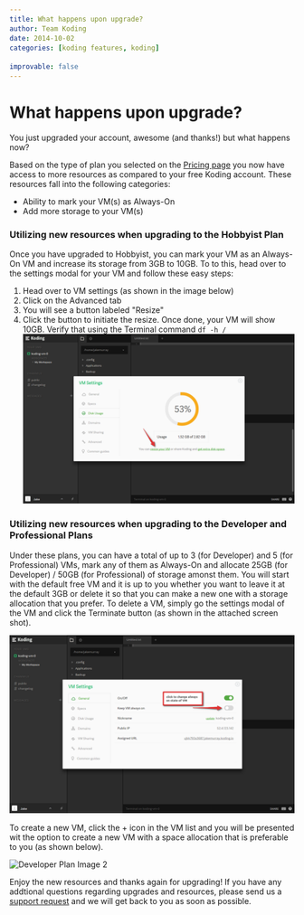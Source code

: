 ```yaml
---
title: What happens upon upgrade?
author: Team Koding
date: 2014-10-02
categories: [koding features, koding]

improvable: false
---
```



# What happens upon upgrade?

You just upgraded your account, awesome (and thanks!) but what happens now?

Based on the type of plan you selected on the [Pricing page][pricing] you now have access to more resources as compared to your free Koding account. These resources fall into the following categories:
- Ability to mark your VM(s) as Always-On
- Add more storage to your VM(s)

### Utilizing new resources when upgrading to the **Hobbyist Plan**
Once you have upgraded to Hobbyist, you can mark your VM as an Always-On VM and increase its storage from 3GB to 10GB. To to this, head over to the settings modal for your VM and follow these easy steps:
1. Head over to VM settings (as shown in the image below)
2. Click on the Advanced tab
3. You will see a button labeled "Resize" 
4. Click the button to initiate the resize. Once done, your VM will show 10GB. Verify that using the Terminal command `df -h /`
![Hobbyist Plan](hobbyist2.png)

### Utilizing new resources when upgrading to the **Developer and Professional Plans**
Under these plans, you can have a total of up to 3 (for Developer) and 5 (for Professional) VMs, mark any of them as Always-On and allocate 25GB (for Developer) / 50GB (for Professional) of storage amonst them. You will start with the default free VM and it is up to you whether you want to leave it at the default 3GB or delete it so that you can make a new one with a storage allocation that you prefer. To delete a VM, simply go the settings modal of the VM and click the Terminate button (as shown in the attached screen shot).

![Developer Plan Image 1](dev-pro2.png)


To create a new VM, click the + icon in the VM list and you will be presented wit the option to create a new VM with a space allocation that is preferable to you (as shown below).

![Developer Plan Image 2](dev-pro.png)




Enjoy the new resources and thanks again for upgrading! If you have any addtional questions regarding upgrades and resources, please send us a [support request](mailto:support@koding.com) and we will get back to you as soon as possible.

[pricing]: https://koding.com/Pricing
